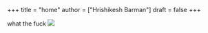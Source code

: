 +++
title = "home"
author = ["Hrishikesh Barman"]
draft = false
+++

what the fuck
![](/ox-hugo/top.jpg)
